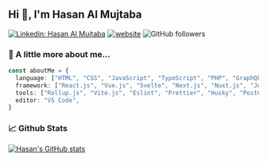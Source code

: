 ## Hi 👋, I'm Hasan Al Mujtaba

[![Linkedin: Hasan Al Mujtaba](https://img.shields.io/badge/-Hasan-blue?style=flat-square&logo=Linkedin&logoColor=white&link=https://www.linkedin.com/in/hasan-al-mujtaba/)](https://www.linkedin.com/in/hasan-al-mujtaba/)
[![website](https://img.shields.io/badge/Website-46a2f1.svg?&style=flat-square&logo=Google-Chrome&logoColor=white&link=https://www.hasan-almujtaba.com)](https://www.hasan-almujtaba.com)
![GitHub followers](https://img.shields.io/github/followers/hasan-almujtaba?label=Follow&style=social)

### :round_pushpin: A little more about me...

```ts
const aboutMe = {
  language: ["HTML", "CSS", "JavaScript", "TypeScript", "PHP", "GraphQL", "SQL", "Sass"],
  framework: ["React.js", "Vue.js", "Svelte", "Next.js", "Nuxt.js", "Jest", "Vitest", "Tailwind CSS"],
  tools: ["Rollup.js", "Vite.js", "Eslint", "Prettier", "Husky", "PostCSS", "PNPM"],
  editor: "VS Code",
}
```

### :chart_with_upwards_trend: Github Stats

[![Hasan's GitHub stats](https://hasan-github-stats.vercel.app/api?username=hasan-almujtaba&show_icons=true&theme=transparent)](https://github.com/hasan-almujtaba/github-readme-stats)
